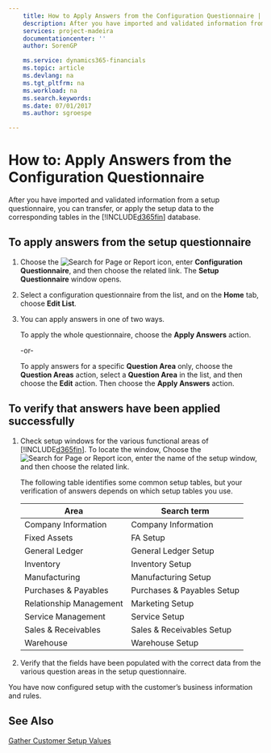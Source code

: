 ```yaml
---
    title: How to Apply Answers from the Configuration Questionnaire | Microsoft Docs
    description: After you have imported and validated information from a setup questionnaire, you can transfer, or apply the setup data to the corresponding tables in the [!INCLUDE[d365fin](includes/d365fin_md.md)] database.
    services: project-madeira
    documentationcenter: ''
    author: SorenGP

    ms.service: dynamics365-financials
    ms.topic: article
    ms.devlang: na
    ms.tgt_pltfrm: na
    ms.workload: na
    ms.search.keywords:
    ms.date: 07/01/2017
    ms.author: sgroespe

---
```

# How to: Apply Answers from the Configuration Questionnaire
After you have imported and validated information from a setup questionnaire, you can transfer, or apply the setup data to the corresponding tables in the [!INCLUDE[d365fin](includes/d365fin_md.md)] database.  

## To apply answers from the setup questionnaire  

1.  Choose the ![Search for Page or Report](media/ui-search/search_small.png "Search for Page or Report icon") icon, enter **Configuration Questionnaire**, and then choose the related link. The **Setup Questionnaire** window opens.  
2.  Select a configuration questionnaire from the list, and on the **Home** tab, choose **Edit List**.  
3.  You can apply answers in one of two ways.  

     To apply the whole questionnaire, choose the **Apply Answers** action.  

     -or-  

     To apply answers for a specific **Question Area** only, choose the **Question Areas** action, select a **Question Area** in the list, and then choose the **Edit** action. Then choose the **Apply Answers** action.  

## To verify that answers have been applied successfully  

1.  Check setup windows for the various functional areas of [!INCLUDE[d365fin](includes/d365fin_md.md)]. To locate the window, Choose the ![Search for Page or Report](media/ui-search/search_small.png "Search for Page or Report icon") icon, enter the name of the setup window, and then choose the related link.  

    The following table identifies some common setup tables, but your verification of answers depends on which setup tables you use.  

    |Area|Search term|  
    |----------|-----------------|  
    |Company Information|Company Information|  
    |Fixed Assets|FA Setup|  
    |General Ledger|General Ledger Setup|  
    |Inventory|Inventory Setup|  
    |Manufacturing|Manufacturing Setup|  
    |Purchases & Payables|Purchases & Payables Setup|  
    |Relationship Management|Marketing Setup|  
    |Service Management|Service Setup|  
    |Sales & Receivables|Sales & Receivables Setup|  
    |Warehouse|Warehouse Setup|  

2.  Verify that the fields have been populated with the correct data from the various question areas in the setup questionnaire.  

 You have now configured setup with the customer’s business information and rules.  

## See Also  
 [Gather Customer Setup Values](../gather-customer-setup-values.md)
